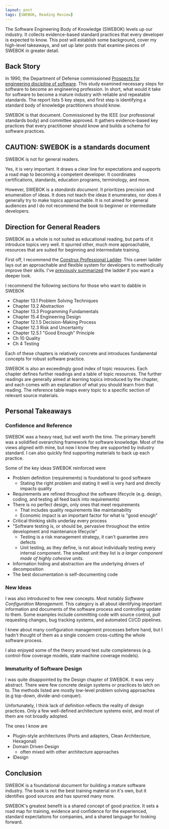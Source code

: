 ```yaml
---
layout: post
tags: [SWEBOK, Reading Review]
---
```


The Software Engineering Body of Knowledge (SWEBOK) levels up our industry. It collects evidence-based standard practices that every developer is expected to know. This post will establish some background, cover my high-level takeaways, and set up later posts that examine pieces of SWEBOK in greater detail.

## Back Story

In 1990, the Department of Defense commissioned [Prospects for engineering discipline of software](https://resources.sei.cmu.edu/asset_files/TechnicalReport/1990_005_001_299270.pdf). This study examined necessary steps for software to become an engineering profession. In short, what would it take for software to become a mature industry with reliable and repeatable standards. The report lists 5 key steps, and first step is identifying a standard body of knowledge practitioners should know.

SWEBOK is that document. Commissioned by the IEEE (our professional standards body) and committee approved. It gathers evidence-based key practices that every practitioner should know and builds a schema for software practices. 


## CAUTION: SWEBOK is a standards document

SWEBOK is not for general readers.

Yes, it is very important. It draws a clear line for expectations and supports a road map to becoming a competent developer. It coordinates certifications, standards, education programs, terminology, and more. 

However, SWEBOK is a *standards document*. It prioritizes precision and enumeration of ideas. It does not teach the ideas it enumerates, nor does it generally try to make topics approachable. It is not aimed for general audiences and I do not recommend the book to beginner or intermediate developers.

## Direction for General Readers

SWEBOK as a whole is not suited as educational reading, but parts of it introduce topics very well. It spurred other, much more approachable, resources that are suited for beginning and intermediate training.

First off, I recommend the [Construx Professional Ladder](https://www.construx.com/professional-development-ladder/). This career ladder lays out an approachable and flexible system for developers to methodically improve their skills. I've [previously summarized](../_posts/2021-06-28-Construx-Career-Ladder.md) the ladder if you want a deeper look. 

I recommend the following sections for those who want to dabble in SWEBOK
- Chapter 13.1 Problem Solving Techniques
- Chapter 13.2 Abstraction
- Chapter 13.3 Programming Fundamentals
- Chapter 15.4 Engineering Design
- Chapter 12.1.5 Decision-Making Process
- Chapter 12.3 Risk and Uncertainty
- Chapter 12.5.1 "Good Enough" Principle
- Ch 10 Quality
- Ch 4 Testing

Each of these chapters is relatively concrete and introduces fundamental concepts for robust software practice.

SWEBOK is also an exceedingly good index of topic resources. Each chapter defines further readings and a table of topic resources.
The further readings are generally aimed at learning topics introduced by the chapter, and each comes with an explanation of what you should learn from that reading.
The reference table maps every topic to a specific section of relevant source materials.

## Personal Takeaways

### Confidence and Reference
SWEBOK was a heavy read, but well worth the time. The primary benefit was a solidified overarching framework for software knowledge. Most of the views aligned with mine, but now I know they are supported by industry standard. I can also quickly find supporting materials to back up each practice.

Some of the key ideas SWEBOK reinforced were
- Problem definition (requirements) is foundational to good software
  - Stating the right problem and stating it well is very hard and directly impacts quality
- Requirements are refined throughout the software lifecycle (e.g. design, coding, and testing all feed back into requirements)
- There is no perfect design, only ones that meet requirements
  - That includes quality requirements like maintainability 
  - Economic impact is an important factor for what is "good enough"
- Critical thinking skills underlay every process
- "Software testing is, or should be, pervasive throughout the entire development and maintenance lifecycle"
  - Testing is a risk management strategy, it can't guarantee zero defects
  - Unit testing, as they define, is not about individually testing every internal component. The smallest unit they list is *a larger component made of highly cohesive units*.
- Information hiding and abstraction are the underlying drivers of decomposition
- The best documentation is self-documenting code


### New Ideas
I was also introduced to few new concepts. Most notably *Software Configuration Management*. This category is all about identifying important information and documents of the software process and controlling update to them. Some examples include committing code with source control, pull requesting changes, bug tracking systems, and automated CI/CD pipelines.

I knew about many configuration management processes before hand, but I hadn't thought of them as a single concern cross-cutting the whole software process.

I also enjoyed some of the theory around test suite completeness (e.g. control-flow coverage models, state machine coverage models).

### Immaturity of Software Design

I was quite disappointed by the Design chapter of SWEBOK. It was very abstract. There were few concrete design systems or practices to latch on to. The methods listed are mostly low-level problem solving approaches (e.g top-down, divide-and-conquer).

Unfortunately, I think lack of definition reflects the reality of design practices. Only a few well-defined architecture systems exist, and most of them are not broadly adopted.

The ones I know are
- Plugin-style architectures (Ports and adapters, Clean Architecture, Hexagonal)
- Domain Driven Design
  - often mixed with other architecture approaches
- IDesign

## Conclusion

SWEBOK is a foundational document for building a mature software industry. The book is not the best training material on it's own, but it identifies good sources and has spurred many more.

SWEBOK's greatest benefit is a shared concept of good practice. It sets a road map for training, evidence and confidence for the experienced, standard expectations for companies, and a shared language for looking forward.


<!-- - Also reinforces how important Design of Design was. Also parts of Code Complete.

Definitely didn't include every technique that's important to me, but covers many that took me a while to learn about. Definitely coming away feeling more sure of my overall understanding. -->


<!-- Side note: it's spooky how I accidentally took pretty much all of the side topics the book mentions (that aren't comp-sci). I took combinatorics, and set theory, and numerical analysis, and modern algebra, and economics, and accounting.  -->

